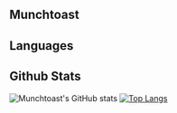 ## Munchtoast


## Languages


## Github Stats
![Munchtoast's GitHub stats](https://github-readme-stats.vercel.app/api?username=munchtoast&show_icons=true&theme=radical&count_private=true)
[![Top Langs](https://github-readme-stats.vercel.app/api/top-langs/?username=munchtoast&layout=compact&theme=radical)](https://github.com/anuraghazra/github-readme-stats)
